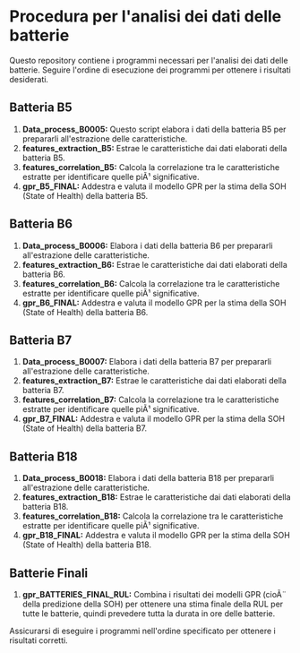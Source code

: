 # Procedura per l'analisi dei dati delle batterie

Questo repository contiene i programmi necessari per l'analisi dei dati delle batterie. Seguire l'ordine di esecuzione dei programmi per ottenere i risultati desiderati.

## Batteria B5

1. **Data_process_B0005:** Questo script elabora i dati della batteria B5 per prepararli all'estrazione delle caratteristiche.
2. **features_extraction_B5:** Estrae le caratteristiche dai dati elaborati della batteria B5.
3. **features_correlation_B5:** Calcola la correlazione tra le caratteristiche estratte per identificare quelle piÃ¹ significative.
4. **gpr_B5_FINAL:** Addestra e valuta il modello GPR per la stima della SOH (State of Health) della batteria B5.

## Batteria B6

1. **Data_process_B0006:** Elabora i dati della batteria B6 per prepararli all'estrazione delle caratteristiche.
2. **features_extraction_B6:** Estrae le caratteristiche dai dati elaborati della batteria B6.
3. **features_correlation_B6:** Calcola la correlazione tra le caratteristiche estratte per identificare quelle piÃ¹ significative.
4. **gpr_B6_FINAL:** Addestra e valuta il modello GPR per la stima della SOH (State of Health) della batteria B6.

## Batteria B7

1. **Data_process_B0007:** Elabora i dati della batteria B7 per prepararli all'estrazione delle caratteristiche.
2. **features_extraction_B7:** Estrae le caratteristiche dai dati elaborati della batteria B7.
3. **features_correlation_B7:** Calcola la correlazione tra le caratteristiche estratte per identificare quelle piÃ¹ significative.
4. **gpr_B7_FINAL:** Addestra e valuta il modello GPR per la stima della SOH (State of Health) della batteria B7.

## Batteria B18

1. **Data_process_B0018:** Elabora i dati della batteria B18 per prepararli all'estrazione delle caratteristiche.
2. **features_extraction_B18:** Estrae le caratteristiche dai dati elaborati della batteria B18.
3. **features_correlation_B18:** Calcola la correlazione tra le caratteristiche estratte per identificare quelle piÃ¹ significative.
4. **gpr_B18_FINAL:** Addestra e valuta il modello GPR per la stima della SOH (State of Health) della batteria B18.

## Batterie Finali

1. **gpr_BATTERIES_FINAL_RUL:** Combina i risultati dei modelli GPR (cioÃ¨ della predizione della SOH) per ottenere una stima finale della RUL per tutte le batterie, quindi prevedere tutta la durata in ore delle batterie.

Assicurarsi di eseguire i programmi nell'ordine specificato per ottenere i risultati corretti.

